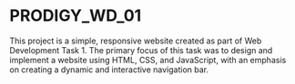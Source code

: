# PRODIGY_WD_01
This project is a simple, responsive website created as part of Web Development Task 1. The primary focus of this task was to design and implement a website using HTML, CSS, and JavaScript, with an emphasis on creating a dynamic and interactive navigation bar.  
